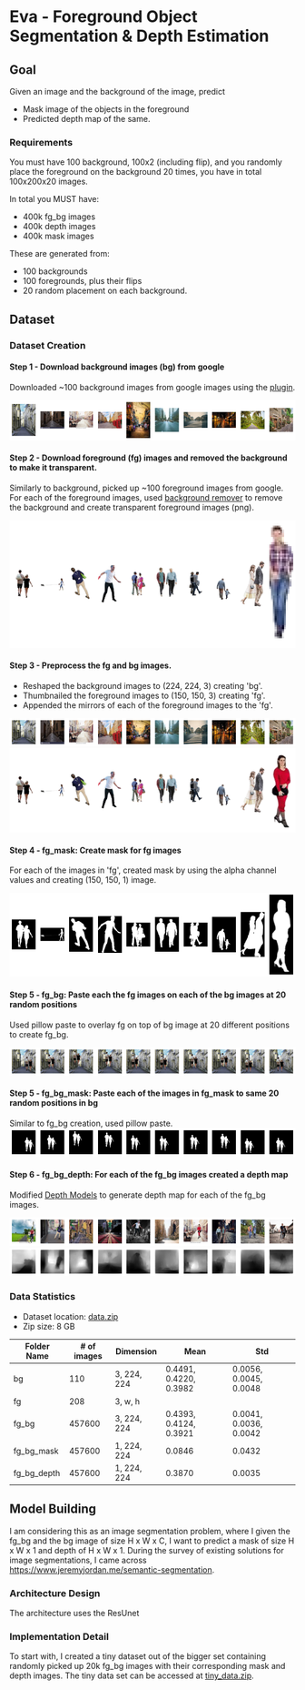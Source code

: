 # Eva - Foreground Object Segmentation & Depth Estimation

## Goal

Given an image and the background of the image, predict 

* Mask image of the objects in the foreground 
* Predicted depth map of the same.

### Requirements

You must have 100 background, 100x2 (including flip), and you randomly place the foreground on the background 20 times, you have in total 100x200x20 images. 

In total you MUST have:

* 400k fg_bg images
* 400k depth images
* 400k mask images

These are generated from:
* 100 backgrounds
* 100 foregrounds, plus their flips
* 20 random placement on each background.

## Dataset

### Dataset Creation

#### Step 1 - Download background images (bg) from google 
Downloaded ~100 background images from google images using the [plugin](https://chrome.google.com/webstore/detail/fatkun-batch-download-ima/nnjjahlikiabnchcpehcpkdeckfgnohf?hl=en). 

![background-sample](https://github.com/raguram/eva/blob/master/S15/ReadMeImages/bg.png)

#### Step 2 - Download foreground (fg) images and removed the background to make it transparent. 
Similarly to background, picked up ~100 foreground images from google. For each of the foreground images, used [background remover](https://www.remove.bg/) to remove the background and create transparent foreground images (png). 

![foreground-sample](https://github.com/raguram/eva/blob/master/S15/ReadMeImages/fg.png)

#### Step 3 - Preprocess the fg and bg images. 
* Reshaped the background images to (224, 224, 3) creating 'bg'.
* Thumbnailed the foreground images to (150, 150, 3) creating 'fg'.
* Appended the mirrors of each of the foreground images to the 'fg'. 

![background-processed](https://github.com/raguram/eva/blob/master/S15/ReadMeImages/bg_processed.png)
![foreground-processed](https://github.com/raguram/eva/blob/master/S15/ReadMeImages/fg_processed.png)

#### Step 4 - fg_mask: Create mask for fg images 
For each of the images in 'fg', created mask by using the alpha channel values and creating (150, 150, 1) image.

![foreground-mask](https://github.com/raguram/eva/blob/master/S15/ReadMeImages/fg_mask.png)

#### Step 5 - fg_bg: Paste each the fg images on each of the bg images at 20 random positions 
Used pillow paste to overlay fg on top of bg image at 20 different positions to create fg_bg. 

![fg-bg](https://github.com/raguram/eva/blob/master/S15/ReadMeImages/bg_fg.png)

#### Step 5 - fg_bg_mask: Paste each of the images in fg_mask to same 20 random positions in bg
Similar to fg_bg creation, used pillow paste. 
![fg-bg-mask](https://github.com/raguram/eva/blob/master/S15/ReadMeImages/bg_fg_mask.png)

#### Step 6 - fg_bg_depth: For each of the fg_bg images created a depth map
Modified [Depth Models](https://github.com/ialhashim/DenseDepth/blob/master/DenseDepth.ipynb) to generate depth map for each of the fg_bg images. 

![fg-bg](https://github.com/raguram/eva/blob/master/S15/ReadMeImages/depth_1.png)
![fg-bg-depth](https://github.com/raguram/eva/blob/master/S15/ReadMeImages/depth_output.png)

### Data Statistics 

- Dataset location: [data.zip](https://drive.google.com/open?id=1NL7ZwDcC0P64L2n_LWqlQSJB45lAHpfD)
- Zip size: 8 GB 

| Folder Name | # of images |  Dimension  |          Mean          |          Std           |
|-------------|-------------|-------------|------------------------|------------------------|
| bg          |         110 | 3, 224, 224 | 0.4491, 0.4220, 0.3982 | 0.0056, 0.0045, 0.0048 |
| fg          |         208 | 3, w, h     |                        |                        |
| fg_bg       |      457600 | 3, 224, 224 | 0.4393, 0.4124, 0.3921 | 0.0041, 0.0036, 0.0042 |
| fg_bg_mask  |      457600 | 1, 224, 224 | 0.0846                 | 0.0432                 |
| fg_bg_depth |      457600 | 1, 224, 224 | 0.3870                 | 0.0035                 |


## Model Building 

I am considering this as an image segmentation problem, where I given the fg_bg and the bg image of size H x W x C, I want to predict a mask of size H x W x 1 and depth of H x W x 1. During the survey of existing solutions for image segmentations, I came across https://www.jeremyjordan.me/semantic-segmentation. 

### Architecture Design 

The architecture uses the ResUnet

### Implementation Detail

To start with, I created a tiny dataset out of the bigger set containing randomly picked up 20k fg_bg images with their corresponding mask and depth images. The tiny data set can be accessed at [tiny_data.zip](https://drive.google.com/open?id=1Tw2Ijf2l7fERsOEQ7k_IMRXYTzm4BaI4). 


